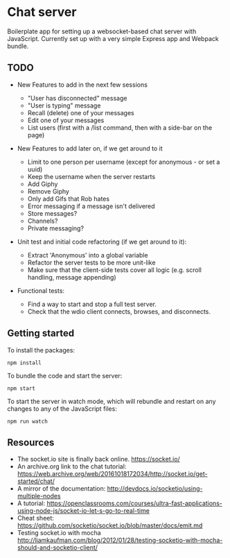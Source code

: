 Chat server
===========

Boilerplate app for setting up a websocket-based chat server with JavaScript. Currently set up with a very simple Express app and Webpack bundle.

TODO
----

- New Features to add in the next few sessions
  - "User has disconnected" message
  - "User is typing" message
  - Recall (delete) one of your messages
  - Edit one of your messages
  - List users (first with a /list command, then with a side-bar on the page)

- New Features to add later on, if we get around to it
  - Limit to one person per username (except for anonymous - or set a uuid)
  - Keep the username when the server restarts
  - Add Giphy
  - Remove Giphy
  - Only add Gifs that Rob hates
  - Error messaging if a message isn't delivered
  - Store messages?
  - Channels?
  - Private messaging?

- Unit test and initial code refactoring (if we get around to it):
  - Extract 'Anonymous' into a global variable
  - Refactor the server tests to be more unit-like
  - Make sure that the client-side tests cover all logic (e.g. scroll handling, message appending)

- Functional tests:
  - Find a way to start and stop a full test server.
  - Check that the wdio client connects, browses, and disconnects.

Getting started
---------------

To install the packages:
```
npm install
```
To bundle the code and start the server:
```
npm start
```
To start the server in watch mode, which will rebundle and restart on any changes to any of the JavaScript files:
```
npm run watch
```

Resources
---------

- The socket.io site is finally back online. https://socket.io/
- An archive.org link to the chat tutorial: https://web.archive.org/web/20161018172034/http://socket.io/get-started/chat/
- A mirror of the documentation: http://devdocs.io/socketio/using-multiple-nodes
- A tutorial: https://openclassrooms.com/courses/ultra-fast-applications-using-node-js/socket-io-let-s-go-to-real-time
- Cheat sheet: https://github.com/socketio/socket.io/blob/master/docs/emit.md
- Testing socket.io with mocha http://liamkaufman.com/blog/2012/01/28/testing-socketio-with-mocha-should-and-socketio-client/

